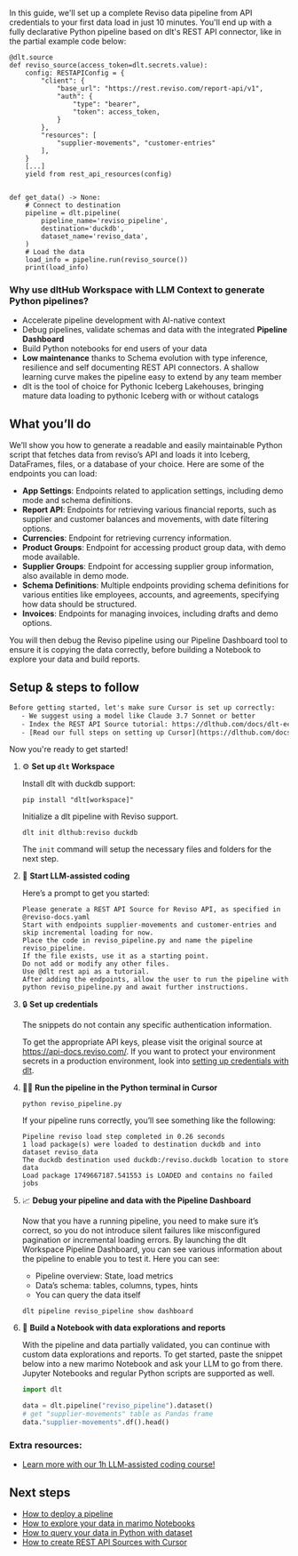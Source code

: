 In this guide, we'll set up a complete Reviso data pipeline from API credentials to your first data load in just 10 minutes. You'll end up with a fully declarative Python pipeline based on dlt's REST API connector, like in the partial example code below:

```python-outcome
@dlt.source
def reviso_source(access_token=dlt.secrets.value):
    config: RESTAPIConfig = {
        "client": {
            "base_url": "https://rest.reviso.com/report-api/v1",
            "auth": {
                "type": "bearer",
                "token": access_token,
            }
        },
        "resources": [
            "supplier-movements", "customer-entries"
        ],
    }
    [...]
    yield from rest_api_resources(config)


def get_data() -> None:
    # Connect to destination
    pipeline = dlt.pipeline(
        pipeline_name='reviso_pipeline',
        destination='duckdb',
        dataset_name='reviso_data', 
    )
    # Load the data
    load_info = pipeline.run(reviso_source())
    print(load_info) 
```

### Why use dltHub Workspace with LLM Context to generate Python pipelines?

- Accelerate pipeline development with AI-native context
- Debug pipelines, validate schemas and data with the integrated **Pipeline Dashboard**
- Build Python notebooks for end users of your data
- **Low maintenance** thanks to Schema evolution with type inference, resilience and self documenting REST API connectors. A shallow learning curve makes the pipeline easy to extend by any team member
- dlt is the tool of choice for Pythonic Iceberg Lakehouses, bringing mature data loading to pythonic Iceberg with or without catalogs

## What you’ll do

We’ll show you how to generate a readable and easily maintainable Python script that fetches data from reviso’s API and loads it into Iceberg, DataFrames, files, or a database of your choice. Here are some of the endpoints you can load:

- **App Settings**: Endpoints related to application settings, including demo mode and schema definitions.
- **Report API**: Endpoints for retrieving various financial reports, such as supplier and customer balances and movements, with date filtering options.
- **Currencies**: Endpoint for retrieving currency information.
- **Product Groups**: Endpoint for accessing product group data, with demo mode available.
- **Supplier Groups**: Endpoint for accessing supplier group information, also available in demo mode.
- **Schema Definitions**: Multiple endpoints providing schema definitions for various entities like employees, accounts, and agreements, specifying how data should be structured.
- **Invoices**: Endpoints for managing invoices, including drafts and demo options.

You will then debug the Reviso pipeline using our Pipeline Dashboard tool to ensure it is copying the data correctly, before building a Notebook to explore your data and build reports.

## Setup & steps to follow

```default
Before getting started, let's make sure Cursor is set up correctly:
   - We suggest using a model like Claude 3.7 Sonnet or better
   - Index the REST API Source tutorial: https://dlthub.com/docs/dlt-ecosystem/verified-sources/rest_api/ and add it to context as **@dlt rest api**
   - [Read our full steps on setting up Cursor](https://dlthub.com/docs/dlt-ecosystem/llm-tooling/cursor-restapi#23-configuring-cursor-with-documentation)
```

Now you're ready to get started!

1. ⚙️ **Set up `dlt` Workspace**
    
    Install dlt with duckdb support:
    ```shell
    pip install "dlt[workspace]"
    ```

    Initialize a dlt pipeline with Reviso support.
    ```shell
    dlt init dlthub:reviso duckdb
    ```

    The `init` command will setup the necessary files and folders for the next step.
    
2. 🤠 **Start LLM-assisted coding**
    
    Here’s a prompt to get you started:
    
    ```prompt
    Please generate a REST API Source for Reviso API, as specified in @reviso-docs.yaml 
    Start with endpoints supplier-movements and customer-entries and skip incremental loading for now. 
    Place the code in reviso_pipeline.py and name the pipeline reviso_pipeline. 
    If the file exists, use it as a starting point. 
    Do not add or modify any other files. 
    Use @dlt rest api as a tutorial. 
    After adding the endpoints, allow the user to run the pipeline with python reviso_pipeline.py and await further instructions.
    ```

    
3. 🔒 **Set up credentials** 
    
    The snippets do not contain any specific authentication information.
    
    To get the appropriate API keys, please visit the original source at https://api-docs.reviso.com/.
    If you want to protect your environment secrets in a production environment, look into [setting up credentials with dlt](https://dlthub.com/docs/walkthroughs/add_credentials).
    
4. 🏃‍♀️ **Run the pipeline in the Python terminal in Cursor**
    
    ```shell
    python reviso_pipeline.py
    ```
    
    If your pipeline runs correctly, you’ll see something like the following:
    
    ```shell
    Pipeline reviso load step completed in 0.26 seconds
    1 load package(s) were loaded to destination duckdb and into dataset reviso_data
    The duckdb destination used duckdb:/reviso.duckdb location to store data
    Load package 1749667187.541553 is LOADED and contains no failed jobs
    ```
    
5. 📈 **Debug your pipeline and data with the Pipeline Dashboard**

    Now that you have a running pipeline, you need to make sure it’s correct, so you do not introduce silent failures like misconfigured pagination or incremental loading errors. By launching the dlt Workspace Pipeline Dashboard, you can see various information about the pipeline to enable you to test it. Here you can see:
    - Pipeline overview: State, load metrics
    - Data’s schema: tables, columns, types, hints
    - You can query the data itself
    
    ```shell
    dlt pipeline reviso_pipeline show dashboard
    ```
    
6. 🐍 **Build a Notebook with data explorations and reports**

    With the pipeline and data partially validated, you can continue with custom data explorations and reports. To get started, paste the snippet below into a new marimo Notebook and ask your LLM to go from there. Jupyter Notebooks and regular Python scripts are supported as well.

    
    ```python
    import dlt

   data = dlt.pipeline("reviso_pipeline").dataset()
   # get "supplier-movements" table as Pandas frame
   data."supplier-movements".df().head()
    ```

### Extra resources:

- [Learn more with our 1h LLM-assisted coding course!](https://www.youtube.com/watch?v=GGid70rnJuM)

## Next steps

- [How to deploy a pipeline](https://dlthub.com/docs/walkthroughs/deploy-a-pipeline)
- [How to explore your data in marimo Notebooks](https://dlthub.com/docs/general-usage/dataset-access/marimo)
- [How to query your data in Python with dataset](https://dlthub.com/docs/general-usage/dataset-access/dataset)
- [How to create REST API Sources with Cursor](https://dlthub.com/docs/dlt-ecosystem/llm-tooling/cursor-restapi)

